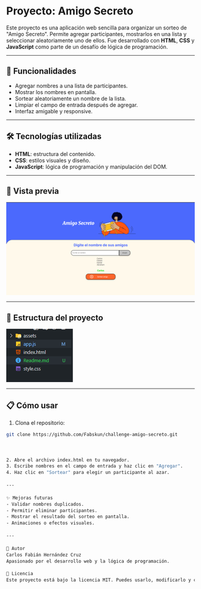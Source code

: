 #  Proyecto: Amigo Secreto 

Este proyecto es una aplicación web sencilla para organizar un sorteo de "Amigo Secreto". Permite agregar participantes, mostrarlos en una lista y seleccionar aleatoriamente uno de ellos. Fue desarrollado con **HTML**, **CSS** y **JavaScript** como parte de un desafío de lógica de programación.

---

## 🚀 Funcionalidades

- Agregar nombres a una lista de participantes.
- Mostrar los nombres en pantalla.
- Sortear aleatoriamente un nombre de la lista.
- Limpiar el campo de entrada después de agregar.
- Interfaz amigable y responsive.

---

## 🛠️ Tecnologías utilizadas

- **HTML**: estructura del contenido.
- **CSS**: estilos visuales y diseño.
- **JavaScript**: lógica de programación y manipulación del DOM.

---

## 📸 Vista previa

![alt text](assets/preview.png)

---

## 📂 Estructura del proyecto

!["Estctura del proyecto"](assets/image.png)


---

## 📋 Cómo usar

1. Clona el repositorio:

```bash
git clone https://github.com/Fabskun/challenge-amigo-secreto.git



2. Abre el archivo index.html en tu navegador.
3. Escribe nombres en el campo de entrada y haz clic en "Agregar".
4. Haz clic en "Sortear" para elegir un participante al azar.

---

✨ Mejoras futuras
- Validar nombres duplicados.
- Permitir eliminar participantes.
- Mostrar el resultado del sorteo en pantalla.
- Animaciones o efectos visuales.

---

🧠 Autor
Carlos Fabián Hernández Cruz
Apasionado por el desarrollo web y la lógica de programación.

📄 Licencia
Este proyecto está bajo la licencia MIT. Puedes usarlo, modificarlo y compartirlo libremente.
